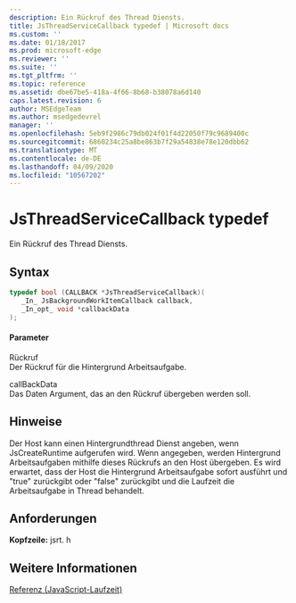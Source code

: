 ```yaml
---
description: Ein Rückruf des Thread Diensts.
title: JsThreadServiceCallback typedef | Microsoft docs
ms.custom: ''
ms.date: 01/18/2017
ms.prod: microsoft-edge
ms.reviewer: ''
ms.suite: ''
ms.tgt_pltfrm: ''
ms.topic: reference
ms.assetid: dbe67be5-418a-4f66-8b68-b38078a6d140
caps.latest.revision: 6
author: MSEdgeTeam
ms.author: msedgedevrel
manager: ''
ms.openlocfilehash: 5eb9f2986c79db024f01f4d22050f79c9689400c
ms.sourcegitcommit: 6860234c25a8be863b7f29a54838e78e120dbb62
ms.translationtype: MT
ms.contentlocale: de-DE
ms.lasthandoff: 04/09/2020
ms.locfileid: "10567202"
---
```

# JsThreadServiceCallback typedef
Ein Rückruf des Thread Diensts.  
  
## Syntax  
  
```cpp  
typedef bool (CALLBACK *JsThreadServiceCallback)(  
   _In_ JsBackgroundWorkItemCallback callback,  
   _In_opt_ void *callbackData  
);  
```  
  
#### Parameter  
 Rückruf  
 Der Rückruf für die Hintergrund Arbeitsaufgabe.  
  
 callBackData  
 Das Daten Argument, das an den Rückruf übergeben werden soll.  
  
## Hinweise  
 Der Host kann einen Hintergrundthread Dienst angeben, wenn JsCreateRuntime aufgerufen wird. Wenn angegeben, werden Hintergrund Arbeitsaufgaben mithilfe dieses Rückrufs an den Host übergeben. Es wird erwartet, dass der Host die Hintergrund Arbeitsaufgabe sofort ausführt und "true" zurückgibt oder "false" zurückgibt und die Laufzeit die Arbeitsaufgabe in Thread behandelt.  
  
## Anforderungen  
 **Kopfzeile:** jsrt. h  
  
## Weitere Informationen  
 [Referenz (JavaScript-Laufzeit)](../chakra-hosting/reference-javascript-runtime.md)